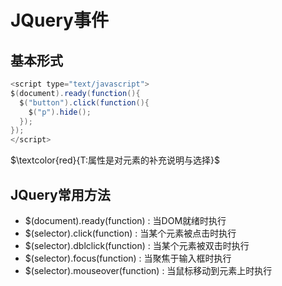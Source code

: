 # JQuery事件

## 基本形式

```java
<script type="text/javascript">
$(document).ready(function(){
  $("button").click(function(){
    $("p").hide();
  });
});
</script>
```

   $\textcolor{red}{T:属性是对元素的补充说明与选择}$



## JQuery常用方法

+ $(document).ready(function) : 当DOM就绪时执行
+ $(selector).click(function) : 当某个元素被点击时执行
+ $(selector).dblclick(function) : 当某个元素被双击时执行
+ $(selector).focus(function) : 当聚焦于输入框时执行
+ $(selector).mouseover(function) : 当鼠标移动到元素上时执行